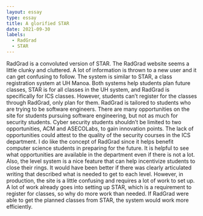 ```yaml
---
layout: essay
type: essay
title: A glorified STAR
date: 2021-09-30
labels:
  - RadGrad
  - STAR
---
```

RadGrad is a convoluted version of STAR. The RadGrad website seems a little clunky and cluttered. A lot of information is thrown to a new user and it can get confusing to follow. The system is similar to STAR, a class registration system at UH Manoa. Both systems help students plan future classes, STAR is for all classes in the UH system, and RadGrad is specifically for ICS classes. However, students can’t register for the classes through RadGrad, only plan for them.
  RadGrad is tailored to students who are trying to be software engineers. There are many opportunities on the site for students pursuing software engineering, but not as much for security students. Cyber security students shouldn’t be limited to two opportunities, ACM and ASECOLabs, to gain innovation points. The lack of opportunities could attest to the quality of the security courses in the ICS department. 
  I do like the concept of RadGrad since it helps benefit computer science students in preparing for the future. It is helpful to see what opportunities are available in the department even if there is not a lot. Also, the level system is a nice feature that can help incentivize students to close their rings. It would have been better if there was clearly articulated writing that described what is needed to get to each level. However, in production, the site is a little confusing and requires a lot of work to set up. A lot of work already goes into setting up STAR, which is a requirement to register for classes, so why do more work than needed. If RadGrad were able to get the planned classes from STAR, the system would work more efficiently.
